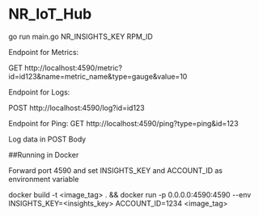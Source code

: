 # NR_IoT_Hub

go run main.go NR_INSIGHTS_KEY RPM_ID

Endpoint for Metrics:

GET http://localhost:4590/metric?id=id123&name=metric_name&type=gauge&value=10

Endpoint for Logs:

POST http://localhost:4590/log?id=id123

Endpoint for Ping:
GET http://localhost:4590/ping?type=ping&id=123

Log data in POST Body

##Running in Docker

Forward port 4590 and set INSIGHTS_KEY and ACCOUNT_ID as environment variable

docker build -t <image_tag> . && docker run -p 0.0.0.0:4590:4590 --env INSIGHTS_KEY=<insights_key> ACCOUNT_ID=1234 <image_tag> 